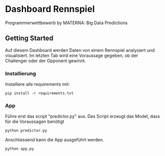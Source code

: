 # Dashboard Rennspiel

Programmierwettbewerb by MATERNA: Big Data Predictions

## Getting Started

Auf diesem Dashboard werden Daten von einem Rennspiel analysiert und visualisiert. Im letzten Tab wird eine Voraussage gegeben, ob der Challenger oder der Opponent gewinnt.
### Installierung

Installiere alle requirements mit:

```
pip install -r requirements.txt
```

### App

Führe erst das script "predictor.py" aus. Das Script erzeugt das Model, dass für die Voraussagen benötigt

```
python predictor.py
```

Anschliessend kann die App ausgeführt werden.

```
python app.py
```
